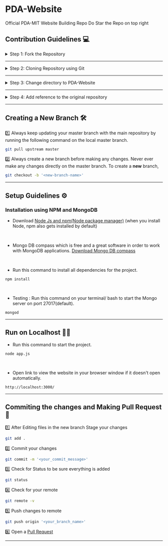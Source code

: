 # PDA-Website
Official PDA-MIT Website Building Repo
Do Star the Repo on top right

## Contribution Guidelines :computer:

<details>
<summary>
Step 1: Fork the Repository
</summary>
<br>
Click on <a href="#" target="_self"><img src="https://user-images.githubusercontent.com/58631762/120588030-11cee200-c454-11eb-98ad-060ef99428c5.png" width="16"></img></a> to fork <a href="https://github.com/pda-mit/PDA-Website">this</a> repsository
</details>

---

<details>
<summary>
Step 2: Cloning Repository using Git
</summary>
<br>

```bash
git clone https://github.com/'<your-github-username>'/PDA-Website.git
```
</details>

---

<details>
<summary>
Step 3: Change directory to PDA-Website
</summary>
<br>

```bash
cd PDA-Website
```
</details>

---

<details>
<summary>
Step 4: Add reference to the original repository
</summary>
<br>

```bash
git remote add upstream https://github.com/pda-mit/PDA-Website.git
```
</details>
 
---
  
## Creating a New Branch 🛠

:one: Always keep updating your master branch with the main repository by running the following command on the local master branch.
```bash
git pull upstream master
```

:two: Always create a new branch before making any changes. Never ever make any changes directly on the master branch. To create a **new** branch,

```bash
git checkout -b '<new-branch-name>'
```
---
 
## Setup Guidelines ⚙️ 

 ### Installation using NPM and MongoDB 

* Download [Node Js and npm(Node package manager)](https://nodejs.org/en/) (when you install Node, npm also gets installed by default)
<br/>

* Mongo DB compass which is free and a great software in order to work with MongoDB applications. [Download Mongo DB compass](https://www.mongodb.com/try/download/compass)
<br/>

* Run this command to install all dependencies for the project.
```
npm install
```

<br/>

 
* Testing : Run this command on your terminal/ bash to start the Mongo server on port 27017(default).
```
mongod
```
--- 
 
## Run on Localhost 👨‍💻
 
* Run this command to start the project.
```
node app.js
```
<br/>

* Open link to view the website in your browser window if it doesn't open automatically.
```
http://localhost:3000/
```
---
  
## Commiting the changes and Making Pull Request 🚀

:one: After Editing files in the new branch Stage your changes
```bash
git add .
```
:two: Commit your changes
```bash
git commit -m '<your_commit_message>'
```
:three: Check for Status to be sure everything is added
```bash
git status
```
:four: Check for your remote
```bash
git remote -v
```
:five: Push changes to remote
```bash
git push origin '<your_branch_name>'
```
:six: Open a <a href="https://github.com/pda-mit/PDA-Website/pulls" title="Create Pull request">Pull Request</a>

---

